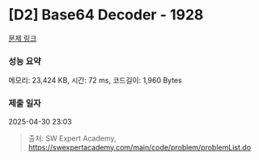 # [D2] Base64 Decoder - 1928 

[문제 링크](https://swexpertacademy.com/main/code/problem/problemDetail.do?contestProbId=AV5PR4DKAG0DFAUq) 

### 성능 요약

메모리: 23,424 KB, 시간: 72 ms, 코드길이: 1,960 Bytes

### 제출 일자

2025-04-30 23:03



> 출처: SW Expert Academy, https://swexpertacademy.com/main/code/problem/problemList.do